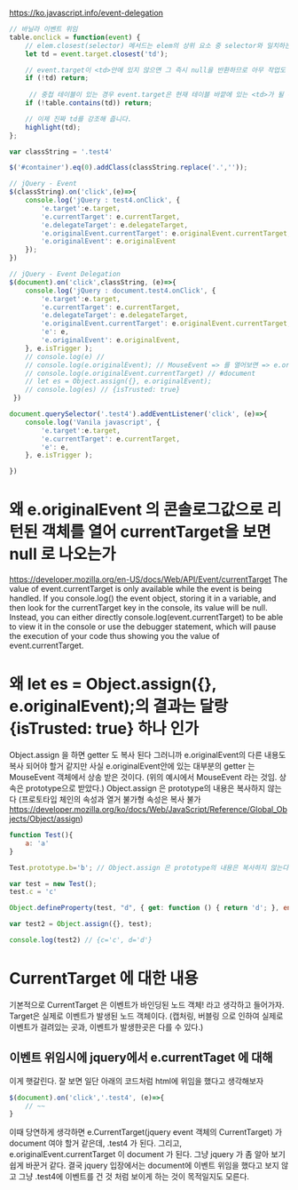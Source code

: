 
https://ko.javascript.info/event-delegation
```js
// 바닐라 이벤트 위임
table.onclick = function(event) {
	// elem.closest(selector) 메서드는 elem의 상위 요소 중 selector와 일치하는 가장 근접한 조상 요소를 반환합니다. 위 코드에선 이벤트가 발생한 요소부터 시작해 위로 올라가며 가장 가까운 <td> 요소를 찾습니다.	
  	let td = event.target.closest('td'); 

	// event.target이 <td>안에 있지 않으면 그 즉시 null을 반환하므로 아무 작업도 일어나지 않습니다.
	if (!td) return; 
	 
	 // 중첩 테이블이 있는 경우 event.target은 현재 테이블 바깥에 있는 <td>가 될 수도 있습니다. 이런 경우를 처리하기 위해 <td>가 팔괘도 안에 있는지를 확인합니다.
	if (!table.contains(td)) return;

	// 이제 진짜 td를 강조해 줍니다.
	highlight(td); 
};

```

```js
var classString = '.test4'

$('#container').eq(0).addClass(classString.replace('.',''));

// jQuery - Event
$(classString).on('click',(e)=>{
	console.log('jQuery : test4.onClick', {
		'e.target':e.target, 
		'e.currentTarget': e.currentTarget, 
		'e.delegateTarget': e.delegateTarget, 
		'e.originalEvent.currentTarget': e.originalEvent.currentTarget,
		'e.originalEvent': e.originalEvent
	});
})

// jQuery - Event Delegation
$(document).on('click',classString, (e)=>{
	console.log('jQuery : document.test4.onClick', {
		'e.target':e.target, 
		'e.currentTarget': e.currentTarget, 
		'e.delegateTarget': e.delegateTarget, 
		'e.originalEvent.currentTarget': e.originalEvent.currentTarget, 
		'e': e,
		'e.originalEvent': e.originalEvent, 
	}, e.isTrigger );
	// console.log(e) //
	// console.log(e.originalEvent); // MouseEvent => 를 열어보면 => e.originalEvent.currentTarget = null 로 나온다.
	// console.log(e.originalEvent.currentTarget) // #document
	// let es = Object.assign({}, e.originalEvent); 
	// console.log(es) // {isTrusted: true}
 })

document.querySelector('.test4').addEventListener('click', (e)=>{
	console.log('Vanila javascript', {
		'e.target':e.target, 
		'e.currentTarget': e.currentTarget, 
		'e': e,
	}, e.isTrigger );

})


 ```

 # 왜  e.originalEvent 의 콘솔로그값으로 리턴된 객체를 열어 currentTarget을 보면 null 로 나오는가
 https://developer.mozilla.org/en-US/docs/Web/API/Event/currentTarget
 The value of event.currentTarget is only available while the event is being handled. If you console.log() the event object, storing it in a variable, and then look for the currentTarget key in the console, its value will be null. Instead, you can either directly console.log(event.currentTarget) to be able to view it in the console or use the debugger statement, which will pause the execution of your code thus showing you the value of event.currentTarget.

 # 왜 let es = Object.assign({}, e.originalEvent);의 결과는 달랑 {isTrusted: true} 하나 인가
 Object.assign 을 하면 getter 도 복사 된다 
 그러니까 e.originalEvent의 다른 내용도 복사 되어야 할거 같지만 사실 e.originalEvent안에 있는 대부분의 getter 는 MouseEvent 객체에서 상송 받은 것이다. (위의 예시에서 MouseEvent 라는 것임. 상속은 prototype으로 받았다.)
  Object.assign 은 prototype의 내용은 복사하지 않는다 (프로토타입 체인의 속성과 열거 불가형 속성은 복사 불가 https://developer.mozilla.org/ko/docs/Web/JavaScript/Reference/Global_Objects/Object/assign)

```js
function Test(){
    a: 'a'
}

Test.prototype.b='b'; // Object.assign 은 prototype의 내용은 복사하지 않는다

var test = new Test();
test.c = 'c'

Object.defineProperty(test, "d", { get: function () { return 'd'; }, enumerable: true, configurable: true },   ); //enumerable 을 true 로 해줘야 Object.assign 할때 잘 들어간다. // Object.assign() 메소드는 열거할 수 있는 출처 객체의 속성만 대상 객체로 복사합니다. (https://developer.mozilla.org/ko/docs/Web/JavaScript/Reference/Global_Objects/Object/assign)

var test2 = Object.assign({}, test);

console.log(test2) // {c='c', d='d'}

```
  

# CurrentTarget 에 대한 내용

기본적으로 CurrentTarget 은 이벤트가 바인딩된 노드 객체! 라고 생각하고 들어가자. 
Target은 실제로 이벤트가 발생된 노드 객체이다. (캡처링, 버블링 으로 인하여 실제로 이벤트가 걸려있는 곳과, 이벤트가 발생한곳은 다를 수 있다.)

## 이벤트 위임시에 jquery에서 e.currentTaget 에 대해
이게 햇갈린다. 잘 보면
일단 아래의 코드처럼 html에 위임을 했다고 생각해보자
```js
$(document).on('click','.test4', (e)=>{
	// ~~
}
```

이때 당연하게 생각하면 e.CurrentTarget(jquery event 객체의 CurrentTarget) 가 document 여야 할거 같은데, 
.test4 가 된다. 그리고, e.originalEvent.currentTarget 이 document 가 된다. 
그냥 jquery 가 좀 알아 보기 쉽게 바꾼거 같다. 
결국 jquery 입장에서는 document에 이벤트 위임을 했다고 보지 않고 그냥 .test4에 이벤트를 건 것 처럼 보이게 하는 것이 목적일지도 모른다. 


  